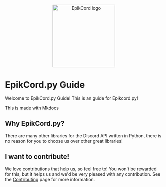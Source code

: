 <p align="center">
    <img alt="EpikCord logo" src="./epikcord.py/src/EpikCord_Logo.png" width="200"> <!-- Yes I sourced this from DiscordGO because their design inspired me :D-->
</p>

# EpikCord.py Guide
Welcome to EpikCord.py Guide!
This is an guide for Epikcord.py!


This is made with Mkdocs

## Why EpikCord.py?
There are many other libraries for the Discord API written in Python, there is no reason for you to choose us over other great libraries!

## I want to contribute!
We love contributions that help us, so feel free to! You won't be rewarded for this, but it helps us and we'd be very pleased with any contribution.
See the [Contributing](./CONTRIBUTING.md) page for more information.
